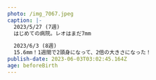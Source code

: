 ```yaml
---
photo: /img_7067.jpeg
caption: |-
  2023/5/27 (7週)
  はじめての病院。レオはまだ7mm

  2023/6/3 (8週)
  15.6mm！1週間で2頭身になって、2倍の大きさになった！
publish-date: 2023-06-03T03:02:45.164Z
age: beforeBirth
---
```

